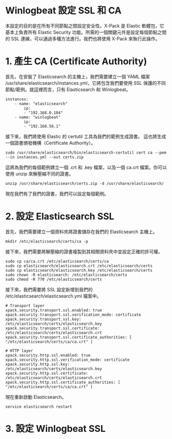 # Winlogbeat 設定 SSL 和 CA

本設定的目的是在所有不同節點之間設定安全性。X-Pack 是 Elastic 軟體包，它基本上負責所有 Elastic Security 功能。所需的一個關鍵元件是設定每個節點之間的 SSL 連線，可以通過多種方法進行。我們也將使用 X-Pack 來執行此操作。

# 1. 產生 CA (Certificate Authority)

首先，在安裝了 Elasticsearch 的主機上，我們需要建立一個 YAML 檔案 /usr/share/elasticsearch/instances.yml，它將包含我們要使用 SSL 保護的不同節點/範例。就這裡而言，只有 Elasticsearch 和 Winlogbeat。

    instances:
        - name: "elasticsearch"
            ip:
            - "192.168.0.104"
        - name: "winlogbeat"
            ip:
            - "192.168.56.1"

接下來，我們將使用 Elastic 的 certutil 工具為我們的範例生成證書。 這也將生成一個證書頒發機構（Certificate Authority）。

    sudo /usr/share/elasticsearch/bin/elasticsearch-certutil cert ca --pem --in instances.yml --out certs.zip   

這將為我們的每個範例建立一個 .crt 和 .key 檔案，以及一個 ca.crt 檔案。你可以使用 unzip 來解壓縮不同的證書。

    unzip /usr/share/elasticsearch/certs.zip -d /usr/share/elasticsearch/

現在我們有了我們的證書，我們可以設定每個範例。

# 2. 設定 Elasticsearch SSL

首先，我們需要建立一個資料夾將證書儲存在我們的 Elasticsearch 主機上。

    mkdir /etc/elasticsearch/certs/ca -p

接下來，我們需要將解壓縮的證書複製到其相關資料夾中並設定正確的許可權。

    sudo cp ca/ca.crt /etc/elasticsearch/certs/ca
    sudo cp elasticsearch/elasticsearch.crt /etc/elasticsearch/certs
    sudo cp elasticsearch/elasticsearch.key /etc/elasticsearch/certs
    sudo chown -R elasticsearch: /etc/elasticsearch/certs
    sudo chmod -R 770 /etc/elasticsearch/certs

接下來，我們需要將 SSL 設定新增到我們的 /etc/elasticsearch/elasticsearch.yml 檔案中。

    # Transport layer
    xpack.security.transport.ssl.enabled: true
    xpack.security.transport.ssl.verification_mode: certificate
    xpack.security.transport.ssl.key: /etc/elasticsearch/certs/elasticsearch.key
    xpack.security.transport.ssl.certificate: /etc/elasticsearch/certs/elasticsearch.crt
    xpack.security.transport.ssl.certificate_authorities: [ "/etc/elasticsearch/certs/ca/ca.crt" ]
    
    # HTTP layer
    xpack.security.http.ssl.enabled: true
    xpack.security.http.ssl.verification_mode: certificate
    xpack.security.http.ssl.key: /etc/elasticsearch/certs/elasticsearch.key
    xpack.security.http.ssl.certificate: /etc/elasticsearch/certs/elasticsearch.crt
    xpack.security.http.ssl.certificate_authorities: [ "/etc/elasticsearch/certs/ca/ca.crt" ]

現在重新啟動 Elasticsearch。

    service elasticsearch restart

# 3. 設定 Winlogbeat SSL

